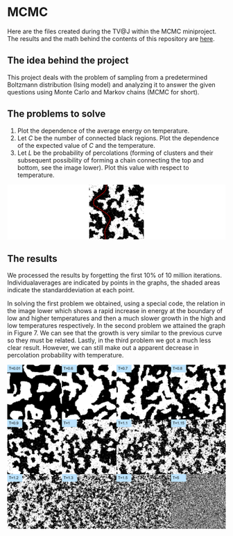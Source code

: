 # MCMC

Here are the files created during the TV@J within the MCMC miniproject. The results and the math behind the contents of this repository are [here](https://tydenvedy.fjfi.cvut.cz/fyztyd/fyztyd/uploadsb/files/montemarkov_xx_180624_2316.pdf).

## The idea behind the project

This project deals with the problem of sampling from a predetermined Boltzmann distribution (Ising model) and analyzing it to answer the given questions using Monte Carlo and Markov chains (MCMC for short). 

## The problems to solve

1. Plot the dependence of the average energy on temperature.
2. Let _C_ be the number of connected black regions. Plot the
dependence of the expected value of _C_ and the temperature.
3. Let _L_ be the probability of percolations (forming of clusters
and their subsequent possibility of forming a chain connecting
the top and bottom, see the image lower). Plot this value with respect
to temperature. 

![Example of a square with the percolation highlighted.](/imgs/perkolace-centered.png)

## The results

We processed the results by forgetting the first 10% of 10 million iterations. Individualaverages are indicated by points in the graphs, the shaded areas indicate the standarddeviation at each point.

In solving the first problem we obtained, using a special code, the relation in the image lower which shows a rapid increase in energy at the boundary of low and higher temperatures and then a much slower growth in the high and low temperatures respectively. In the second problem we attained the graph in Figure 7. We can see that the growth is very similar to the previous curve so they must be related. Lastly, in the third problem we got a much less clear result. However, we can still make out a apparent decrease in percolation probability with temperature. 

![12 final states with growing temperature](imgs/deconstructed-gif.png)